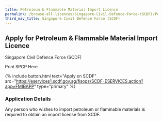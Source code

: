 ```yaml
---
title: Petroleum & Flammable Material Import Licence
permalink: /browse-all-licences/Singapore-Civil-Defence-Force-(SCDF)/Petroleum-&-Flammable-Material-Import-Licence
third_nav_title: Singapore Civil Defence Force (SCDF)
---
```


## Apply for Petroleum & Flammable Material Import Licence

Singapore Civil Defence Force (SCDF)

Print SPCP Here


{% include button.html text="Apply on SCDF" src="https://eservices1.scdf.gov.sg/fisops/SCDF-ESERVICES.action?app=FMIBAPP" type="primary" %}

### Application Details

<p>Any person who wishes to import petroleum or flammable materials is required to obtain an import license from SCDF.</p>

